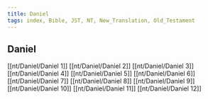 ```yaml
---
title: Daniel
tags: index, Bible, JST, NT, New_Translation, Old_Testament
---
```


## Daniel

[[nt/Daniel/Daniel 1]]
[[nt/Daniel/Daniel 2]]
[[nt/Daniel/Daniel 3]]
[[nt/Daniel/Daniel 4]]
[[nt/Daniel/Daniel 5]]
[[nt/Daniel/Daniel 6]]
[[nt/Daniel/Daniel 7]]
[[nt/Daniel/Daniel 8]]
[[nt/Daniel/Daniel 9]]
[[nt/Daniel/Daniel 10]]
[[nt/Daniel/Daniel 11]]
[[nt/Daniel/Daniel 12]]

